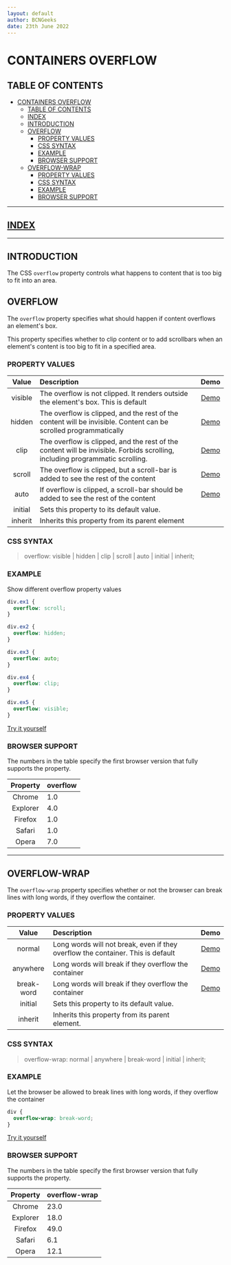 ```yaml
---
layout: default
author: BCNGeeks
date: 23th June 2022
--- 
```


# CONTAINERS OVERFLOW

## TABLE OF CONTENTS

- [CONTAINERS OVERFLOW](#containers-overflow)
  - [TABLE OF CONTENTS](#table-of-contents)
  - [INDEX](#index)
  - [INTRODUCTION](#introduction)
  - [OVERFLOW](#overflow)
    - [PROPERTY VALUES](#property-values)
    - [CSS SYNTAX](#css-syntax)
    - [EXAMPLE](#example)
    - [BROWSER SUPPORT](#browser-support)
  - [OVERFLOW-WRAP](#overflow-wrap)
    - [PROPERTY VALUES](#property-values-1)
    - [CSS SYNTAX](#css-syntax-1)
    - [EXAMPLE](#example-1)
    - [BROWSER SUPPORT](#browser-support-1)
  
---

## [INDEX](./index.md)

---

## INTRODUCTION

The CSS `overflow` property controls what happens to content that is too big to fit into an area.

## OVERFLOW

The `overflow` property specifies what should happen if content overflows an element's box.

This property specifies whether to clip content or to add scrollbars when an element's content is too big to fit in a specified area.

### PROPERTY VALUES

|    Value    |                      Description                      | Demo |
|:-----------:|                      :-----------                     | :--: |
|    visible  | The overflow is not clipped. It renders outside the element's box. This is default| [Demo](https://www.w3schools.com/cssref/playdemo.asp?filename=playcss_overflow) |
|   hidden    | The overflow is clipped, and the rest of the content will be invisible. Content can be scrolled programmatically | [Demo](https://www.w3schools.com/cssref/playdemo.asp?filename=playcss_overflow&preval=hidden) |
|    clip     | The overflow is clipped, and the rest of the content will be invisible. Forbids scrolling, including programmatic scrolling. | [Demo](https://www.w3schools.com/cssref/playdemo.asp?filename=playcss_overflow&preval=clip) |
|   scroll    | The overflow is clipped, but a scroll-bar is added to see the rest of the content| [Demo](https://www.w3schools.com/cssref/playdemo.asp?filename=playcss_overflow&preval=scroll) |
|   auto      | If overflow is clipped, a scroll-bar should be added to see the rest of the content| [Demo](https://www.w3schools.com/cssref/playdemo.asp?filename=playcss_overflow&preval=auto) |
|   initial   | Sets this property to its default value.      |
|   inherit   | Inherits this property from its parent element      |

### CSS SYNTAX

> overflow: visible | hidden | clip | scroll | auto | initial | inherit;

### EXAMPLE

Show different overflow property values

```CSS
div.ex1 {
  overflow: scroll;
}

div.ex2 {
  overflow: hidden;
}

div.ex3 {
  overflow: auto;
}

div.ex4 {
  overflow: clip;
}

div.ex5 {
  overflow: visible;
}

```

[Try it yourself](https://www.w3schools.com/cssref/tryit.asp?filename=trycss_overflow)

### BROWSER SUPPORT

The numbers in the table specify the first browser version that fully supports the property.

|   Property    |   overflow   |
| :-----------: | :----------- |
|   Chrome      |     1.0      |
|   Explorer    |     4.0      |
|   Firefox     |     1.0      |
|   Safari      |     1.0      |
|   Opera       |     7.0      |

---

## OVERFLOW-WRAP

The `overflow-wrap` property specifies whether or not the browser can break lines with long words, if they overflow the container.

### PROPERTY VALUES

|    Value    |                      Description                      | Demo |
|:-----------:|                      :-----------                     | :---: |
|    normal   |Long words will not break, even if they overflow the container. This is default | [Demo](https://www.w3schools.com/cssref/playdemo.asp?filename=playcss_overflow-wrap) |
|   anywhere  | Long words will break if they overflow the container  | [Demo](https://www.w3schools.com/cssref/playdemo.asp?filename=playcss_overflow-wrap&preval=anywhere)|
|  break-word | Long words will break if they overflow the container  | [Demo](https://www.w3schools.com/cssref/playdemo.asp?filename=playcss_overflow-wrap&preval=break-word)|
|   initial   | Sets this property to its default value.              |
|   inherit   | Inherits this property from its parent element.       |

### CSS SYNTAX

> overflow-wrap: normal | anywhere | break-word | initial | inherit;

### EXAMPLE

Let the browser be allowed to break lines with long words, if they overflow the container

```CSS
div {
  overflow-wrap: break-word;
}
```

[Try it yourself](https://www.w3schools.com/cssref/tryit.asp?filename=trycss3_overflow-wrap)

### BROWSER SUPPORT

The numbers in the table specify the first browser version that fully supports the property.

|    Property   |  overflow-wrap |
| :-----------: | :-----------   |
|   Chrome      |     23.0       |
|   Explorer    |     18.0       |
|   Firefox     |     49.0       |
|   Safari      |     6.1        |
|   Opera       |     12.1       |
